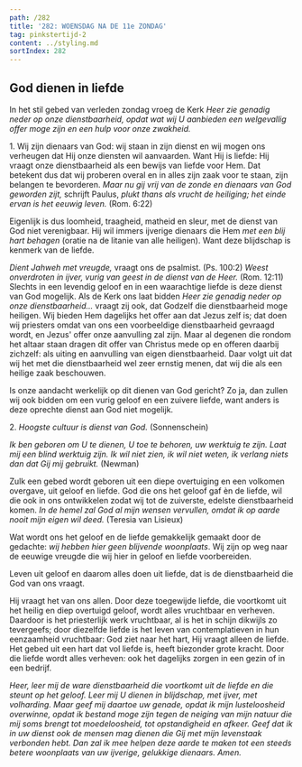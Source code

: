 ```yaml
---
path: /282
title: '282: WOENSDAG NA DE 11e ZONDAG'
tag: pinkstertijd-2
content: ../styling.md
sortIndex: 282
---
```


## God dienen in liefde

In het stil gebed van verleden zondag vroeg de Kerk _Heer zie genadig neder op onze dienstbaarheid, opdat wat wij U aanbieden een welgevallig offer moge zijn en een hulp voor onze zwakheid._

1\. Wij zijn dienaars van God: wij staan in zijn dienst en wij mogen ons verheugen dat Hij onze diensten wil aanvaarden. Want Hij is liefde: Hij vraagt onze dienstbaarheid als een bewijs van liefde voor Hem. Dat betekent dus dat wij proberen overal en in alles zijn zaak voor te staan, zijn belangen te bevorderen. _Maar nu gij vrij van de zonde en dienaars van God geworden zijt,_ schrijft Paulus, _plukt thans als vrucht de heiliging; het einde ervan is het eeuwig leven._ (Rom. 6:22)

Eigenlijk is dus loomheid, traagheid, matheid en sleur, met de dienst van God niet verenigbaar. Hij wil immers ijverige dienaars die Hem _met een blij hart behagen_ (oratie na de litanie van alle heiligen). Want deze blijdschap is kenmerk van de liefde.

_Dient Jahweh met vreugde,_ vraagt ons de psalmist. (Ps. 100:2) _Weest onverdroten in ijver, vurig van geest in de dienst van de Heer._ (Rom. 12:11) Slechts in een levendig geloof en in een waarachtige liefde is deze dienst van God mogelijk. Als de Kerk ons laat bidden _Heer zie genadig neder op onze dienstbaarheid..._ vraagt zij ook, dat Godzelf die dienstbaarheid moge heiligen. Wij bieden Hem dagelijks het offer aan dat Jezus zelf is; dat doen wij priesters omdat van ons een voorbeeldige dienstbaarheid gevraagd wordt, en Jezus' offer onze aanvulling zal zijn. Maar al degenen die rondom het altaar staan dragen dit offer van Christus mede op en offeren daarbij zichzelf: als uiting en aanvulling van eigen dienstbaarheid. Daar volgt uit dat wij het met die dienstbaarheid wel zeer ernstig menen, dat wij die als een heilige zaak beschouwen.

Is onze aandacht werkelijk op dit dienen van God gericht? Zo ja, dan zullen wij ook bidden om een vurig geloof en een zuivere liefde, want anders is deze oprechte dienst aan God niet mogelijk.

2\. _Hoogste cultuur is dienst van God._ (Sonnenschein)

_Ik ben geboren om U te dienen, U toe te behoren, uw werktuig te zijn. Laat mij een blind werktuig zijn. Ik wil niet zien, ik wil niet weten, ik verlang niets dan dat Gij mij gebruikt._ (Newman)

Zulk een gebed wordt geboren uit een diepe overtuiging en een volkomen overgave, uit geloof en liefde. God die ons het geloof gaf èn de liefde, wil die ook in ons ontwikkelen zodat wij tot de zuiverste, edelste dienstbaarheid komen. _In de hemel zal God al mijn wensen vervullen, omdat ik op aarde nooit mijn eigen wil deed._ (Teresia van Lisieux)

Wat wordt ons het geloof en de liefde gemakkelijk gemaakt door de gedachte: _wij hebben hier geen blijvende woonplaats_. Wij zijn op weg naar de eeuwige vreugde die wij hier in geloof en liefde voorbereiden.

Leven uit geloof en daarom alles doen uit liefde, dat is de dienstbaarheid die God van ons vraagt.

Hij vraagt het van ons allen. Door deze toegewijde liefde, die voortkomt uit het heilig en diep overtuigd geloof, wordt alles vruchtbaar en verheven. Daardoor is het priesterlijk werk vruchtbaar, al is het in schijn dikwijls zo tevergeefs; door diezelfde liefde is het leven van contemplatieven in hun eenzaamheid vruchtbaar: God ziet naar het hart, Hij vraagt alleen de liefde. Het gebed uit een hart dat vol liefde is, heeft biezonder grote kracht. Door die liefde wordt alles verheven: ook het dagelijks zorgen in een gezin of in een bedrijf.

_Heer, leer mij de ware dienstbaarheid die voortkomt uit de liefde en die steunt op het geloof. Leer mij U dienen in blijdschap, met ijver, met volharding. Maar geef mij daartoe uw genade, opdat ik mijn lusteloosheid overwinne, opdat ik bestand moge zijn tegen de neiging van mijn natuur die mij soms brengt tot moedeloosheid, tot opstandigheid en afkeer. Geef dat ik in uw dienst ook de mensen mag dienen die Gij met mijn levenstaak verbonden hebt. Dan zal ik mee helpen deze aarde te maken tot een steeds betere woonplaats van uw ijverige, gelukkige dienaars. Amen._

